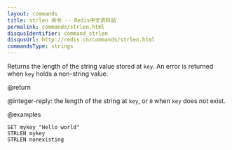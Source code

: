 ```yaml
---
layout: commands
title: strlen 命令 -- Redis中文资料站
permalink: commands/strlen.html
disqusIdentifier: command_strlen
disqusUrl: http://redis.cn/commands/strlen.html
commandsType: strings
---
```


Returns the length of the string value stored at `key`.
An error is returned when `key` holds a non-string value.

@return

@integer-reply: the length of the string at `key`, or `0` when `key` does not
exist.

@examples

```cli
SET mykey "Hello world"
STRLEN mykey
STRLEN nonexisting
```
